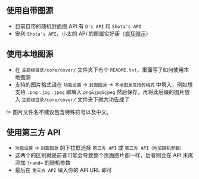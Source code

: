 ## 使用自带图源
- 目前自带的随机封面图 API 有 `O's API` 和 `Shota's API`
- 安利 `Shota's API`，小太的 API 的图属实好康（[疯狂暗示](https://afdian.net/@satosouta)）

## 使用本地图源
- 在 `主题根目录/core/cover/` 文件夹下有个 `README.txt`，里面写了如何使用本地图源
- 支持的图片格式请在 `功能设置` → `封面图源` → `本地图源支持的格式` 中填入，例如想支持 `.png` `.jpg` `.jpeg` 即填入 `png&jpg&jpeg` 然后保存，再将此后缀的图片放入 `主题根目录/core/cover/` 文件夹下就大功告成了

!> 图片文件名不建议包含特殊符号以及中文。

## 使用第三方 API
- `功能设置` → `封面图源` 的下拉框选择 `第三方 API` 或 `第三方 API（附加随机参数）`
- 这两个的区别就是前者可能会导致整个页面图片都一样，后者则会在 API 末尾添加 `?rand=` 的随机参数
- 最后在 `第三方 API` 填入你的 API URL 即可
